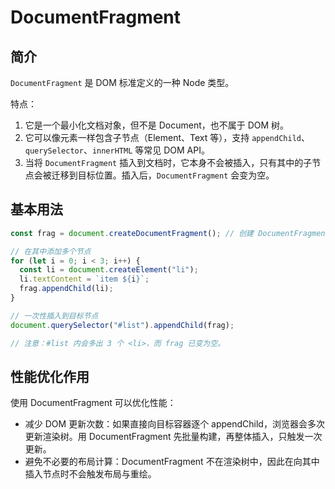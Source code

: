 # DocumentFragment

## 简介

`DocumentFragment` 是 DOM 标准定义的一种 Node 类型。

特点：

1. 它是一个最小化文档对象，但不是 Document，也不属于 DOM 树。
2. 它可以像元素一样包含子节点（Element、Text 等），支持 `appendChild`、`querySelector`、`innerHTML` 等常见 DOM API。
3. 当将 `DocumentFragment` 插入到文档时，它本身不会被插入，只有其中的子节点会被迁移到目标位置。插入后，`DocumentFragment` 会变为空。

## 基本用法

```js
const frag = document.createDocumentFragment(); // 创建 DocumentFragment

// 在其中添加多个节点
for (let i = 0; i < 3; i++) {
  const li = document.createElement("li");
  li.textContent = `item ${i}`;
  frag.appendChild(li);
}

// 一次性插入到目标节点
document.querySelector("#list").appendChild(frag);

// 注意：#list 内会多出 3 个 <li>，而 frag 已变为空。
```

## 性能优化作用

使用 DocumentFragment 可以优化性能：

* 减少 DOM 更新次数：如果直接向目标容器逐个 appendChild，浏览器会多次更新渲染树。用 DocumentFragment 先批量构建，再整体插入，只触发一次更新。
* 避免不必要的布局计算：DocumentFragment 不在渲染树中，因此在向其中插入节点时不会触发布局与重绘。
